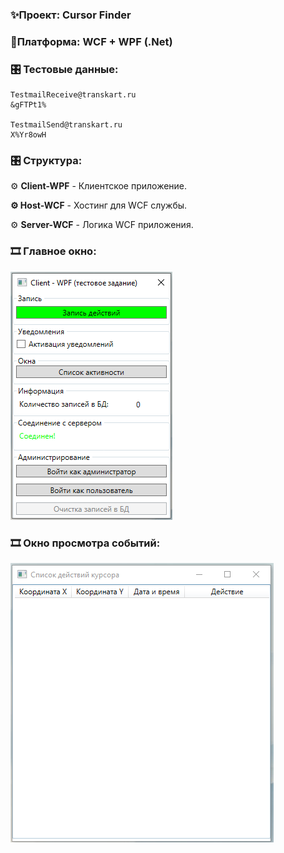 ### ✨Проект: Cursor Finder

### 🧵Платформа: WCF + WPF (.Net)

### 🎛 Тестовые данные:

```
TestmailReceive@transkart.ru
&gFTPt1%

TestmailSend@transkart.ru
X%Yr8owH
```



### 🎛 Структура:

⚙ **Client-WPF** - Клиентское приложение.

**⚙ Host-WCF** - Хостинг для WCF службы.

⚙ **Server-WCF** - Логика WCF приложения.



### 🎞 Главное окно:

![image-20221031000316513](assets/image-20221031000316513.png)

### 🎞 Окно просмотра событий:

![image-20221031000540636](assets/image-20221031000540636.png)